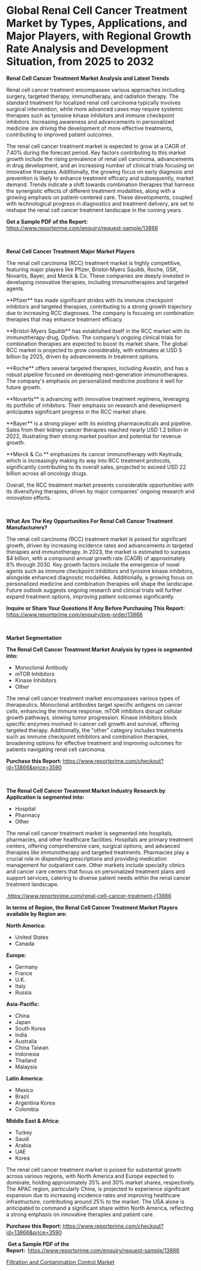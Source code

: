 <p><h1>Global Renal Cell Cancer Treatment Market by Types, Applications, and Major Players, with Regional Growth Rate Analysis and Development Situation, from 2025 to 2032</h1></p><p><strong>Renal Cell Cancer Treatment Market Analysis and Latest Trends</strong></p>
<p><p>Renal cell cancer treatment encompasses various approaches including surgery, targeted therapy, immunotherapy, and radiation therapy. The standard treatment for localized renal cell carcinoma typically involves surgical intervention, while more advanced cases may require systemic therapies such as tyrosine kinase inhibitors and immune checkpoint inhibitors. Increasing awareness and advancements in personalized medicine are driving the development of more effective treatments, contributing to improved patient outcomes.</p><p>The renal cell cancer treatment market is expected to grow at a CAGR of 7.40% during the forecast period. Key factors contributing to this market growth include the rising prevalence of renal cell carcinoma, advancements in drug development, and an increasing number of clinical trials focusing on innovative therapies. Additionally, the growing focus on early diagnosis and prevention is likely to enhance treatment efficacy and subsequently, market demand. Trends indicate a shift towards combination therapies that harness the synergistic effects of different treatment modalities, along with a growing emphasis on patient-centered care. These developments, coupled with technological progress in diagnostics and treatment delivery, are set to reshape the renal cell cancer treatment landscape in the coming years.</p></p>
<p><strong>Get a Sample PDF of the Report:&nbsp;</strong> <a href="https://www.reportprime.com/enquiry/request-sample/13866?utm_campaign=3002&utm_medium=2&utm_source=Github&utm_content=ia&utm_term=20032025&utm_id=renal-cell-cancer-treatment">https://www.reportprime.com/enquiry/request-sample/13866</a></p>
<p>&nbsp;</p>
<p><strong>Renal Cell Cancer Treatment Major Market Players</strong></p>
<p><p>The renal cell carcinoma (RCC) treatment market is highly competitive, featuring major players like Pfizer, Bristol-Myers Squibb, Roche, GSK, Novartis, Bayer, and Merck & Co. These companies are deeply invested in developing innovative therapies, including immunotherapies and targeted agents.</p><p>**Pfizer** has made significant strides with its immune checkpoint inhibitors and targeted therapies, contributing to a strong growth trajectory due to increasing RCC diagnoses. The company is focusing on combination therapies that may enhance treatment efficacy.</p><p>**Bristol-Myers Squibb** has established itself in the RCC market with its immunotherapy drug, Opdivo. The company’s ongoing clinical trials for combination therapies are expected to boost its market share. The global RCC market is projected to grow considerably, with estimates at USD 5 billion by 2025, driven by advancements in treatment options.</p><p>**Roche** offers several targeted therapies, including Avastin, and has a robust pipeline focused on developing next-generation immunotherapies. The company's emphasis on personalized medicine positions it well for future growth.</p><p>**Novartis** is advancing with innovative treatment regimens, leveraging its portfolio of inhibitors. Their emphasis on research and development anticipates significant progress in the RCC market share. </p><p>**Bayer** is a strong player with its existing pharmaceuticals and pipeline. Sales from their kidney cancer therapies reached nearly USD 1.2 billion in 2022, illustrating their strong market position and potential for revenue growth.</p><p>**Merck & Co.** emphasizes its cancer immunotherapy with Keytruda, which is increasingly making its way into RCC treatment protocols, significantly contributing to its overall sales, projected to exceed USD 22 billion across all oncology drugs.</p><p>Overall, the RCC treatment market presents considerable opportunities with its diversifying therapies, driven by major companies' ongoing research and innovation efforts.</p></p>
<p>&nbsp;</p>
<p><strong>What Are The Key Opportunities For Renal Cell Cancer Treatment Manufacturers?</strong></p>
<p><p>The renal cell carcinoma (RCC) treatment market is poised for significant growth, driven by increasing incidence rates and advancements in targeted therapies and immunotherapy. In 2023, the market is estimated to surpass $4 billion, with a compound annual growth rate (CAGR) of approximately 8% through 2030. Key growth factors include the emergence of novel agents such as immune checkpoint inhibitors and tyrosine kinase inhibitors, alongside enhanced diagnostic modalities. Additionally, a growing focus on personalized medicine and combination therapies will shape the landscape. Future outlook suggests ongoing research and clinical trials will further expand treatment options, improving patient outcomes significantly.</p></p>
<p><strong>Inquire or Share Your Questions If Any Before Purchasing This Report:</strong> <a href="https://www.reportprime.com/enquiry/pre-order/13866?utm_campaign=3002&utm_medium=2&utm_source=Github&utm_content=ia&utm_term=20032025&utm_id=renal-cell-cancer-treatment">https://www.reportprime.com/enquiry/pre-order/13866</a></p>
<p>&nbsp;</p>
<p><strong>Market Segmentation</strong></p>
<p><strong>The Renal Cell Cancer Treatment Market Analysis by types is segmented into:</strong></p>
<p><ul><li>Monoclonal Antibody</li><li>mTOR Inhibitors</li><li>Kinase Inhibitors</li><li>Other</li></ul></p>
<p><p>The renal cell cancer treatment market encompasses various types of therapeutics. Monoclonal antibodies target specific antigens on cancer cells, enhancing the immune response. mTOR inhibitors disrupt cellular growth pathways, slowing tumor progression. Kinase inhibitors block specific enzymes involved in cancer cell growth and survival, offering targeted therapy. Additionally, the "other" category includes treatments such as immune checkpoint inhibitors and combination therapies, broadening options for effective treatment and improving outcomes for patients navigating renal cell carcinoma.</p></p>
<p><strong>Purchase this Report:&nbsp;</strong><a href="https://www.reportprime.com/checkout?id=13866&price=3590&utm_campaign=3002&utm_medium=2&utm_source=Github&utm_content=ia&utm_term=20032025&utm_id=renal-cell-cancer-treatment">https://www.reportprime.com/checkout?id=13866&price=3590</a></p>
<p>&nbsp;</p>
<p><strong>The Renal Cell Cancer Treatment Market Industry Research by Application is segmented into:</strong></p>
<p><ul><li>Hospital</li><li>Pharmacy</li><li>Other</li></ul></p>
<p><p>The renal cell cancer treatment market is segmented into hospitals, pharmacies, and other healthcare facilities. Hospitals are primary treatment centers, offering comprehensive care, surgical options, and advanced therapies like immunotherapy and targeted treatments. Pharmacies play a crucial role in dispending prescriptions and providing medication management for outpatient care. Other markets include specialty clinics and cancer care centers that focus on personalized treatment plans and support services, catering to diverse patient needs within the renal cancer treatment landscape.</p></p>
<p><a href="https://www.reportprime.com/renal-cell-cancer-treatment-r13866?utm_campaign=3002&utm_medium=2&utm_source=Github&utm_content=ia&utm_term=20032025&utm_id=renal-cell-cancer-treatment">&nbsp;https://www.reportprime.com/renal-cell-cancer-treatment-r13866</a></p>
<p><strong>In terms of Region, the Renal Cell Cancer Treatment Market Players available by Region are:</strong></p>
<p>
    <p> <strong> North America: </strong>
        <ul>
            <li>United States</li>
            <li>Canada</li>
        </ul>
        </p> 
    <p> <strong> Europe: </strong>
        <ul>
            <li>Germany</li>
            <li>France</li>
            <li>U.K.</li>
            <li>Italy</li>
            <li>Russia</li>
        </ul>
        </p> 
    <p> <strong> Asia-Pacific: </strong>
        <ul>
            <li>China</li>
            <li>Japan</li>
            <li>South Korea</li>
            <li>India</li>
            <li>Australia</li>
            <li>China Taiwan</li>
            <li>Indonesia</li>
            <li>Thailand</li>
            <li>Malaysia</li>
        </ul>
        </p> 
    <p> <strong> Latin America: </strong>
        <ul>
            <li>Mexico</li>
            <li>Brazil</li>
            <li>Argentina Korea</li>
            <li>Colombia</li>
        </ul>
        </p> 
    <p> <strong> Middle East & Africa: </strong>
        <ul>
            <li>Turkey</li>
            <li>Saudi</li>
            <li>Arabia</li>
            <li>UAE</li>
            <li>Korea</li>
        </ul>
    </p>
    </p>
<p><p>The renal cell cancer treatment market is poised for substantial growth across various regions, with North America and Europe expected to dominate, holding approximately 35% and 30% market shares, respectively. The APAC region, particularly China, is projected to experience significant expansion due to increasing incidence rates and improving healthcare infrastructure, contributing around 25% to the market. The USA alone is anticipated to command a significant share within North America, reflecting a strong emphasis on innovative therapies and patient care.</p></p>
<p><strong>Purchase this Report: </strong><a href="https://www.reportprime.com/checkout?id=13866&price=3590&utm_campaign=3002&utm_medium=2&utm_source=Github&utm_content=ia&utm_term=20032025&utm_id=renal-cell-cancer-treatment">https://www.reportprime.com/checkout?id=13866&price=3590</a></p>
<p>&nbsp;<strong>Get a Sample PDF of the Report:&nbsp;&nbsp;</strong><a href="https://www.reportprime.com/enquiry/request-sample/13866?utm_campaign=3002&utm_medium=2&utm_source=Github&utm_content=ia&utm_term=20032025&utm_id=renal-cell-cancer-treatment">https://www.reportprime.com/enquiry/request-sample/13866</a></p>
<p><strong></strong></p>
<p><p><a href="https://github.com/yankimber90yankim/Market-Research-Report-List-1/blob/main/filtration-and-contamination-control-market.md?utm_campaign=3002&utm_medium=2&utm_source=Github&utm_content=ia&utm_term=20032025&utm_id=renal-cell-cancer-treatment">Filtration and Contamination Control Market</a></p></p>